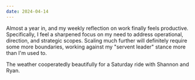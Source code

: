 ```yaml
---
date: 2024-04-14
---
```


Almost a year in, and my weekly reflection on work finally feels productive. Specifically, I feel a sharpened focus on my need to address operational, direction, and strategic scopes. Scaling much further will definitely require some more boundaries, working against my "servent leader" stance more than I'm used to.

The weather cooperatedly beautifully for a Saturday ride with Shannon and Ryan.
